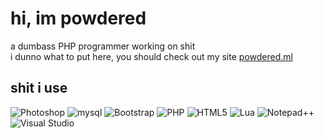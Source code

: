 # hi, im powdered
a dumbass PHP programmer working on shit  
i dunno what to put here, you should check out my site [powdered.ml](http://powdered.ml)  
## shit i use
<img src="https://img.shields.io/badge/photoshop-%2331a8ff.svg?logo=adobe-photoshop&logoColor=white&style=for-the-badge" alt="Photoshop" />
<img src="https://img.shields.io/badge/mysql-%23a51f17.svg?logo=mysql&logoColor=white&style=for-the-badge" alt="mysql" />
<img src="https://img.shields.io/badge/bootstrap-%237952b3.svg?logo=bootstrap&logoColor=white&style=for-the-badge" alt="Bootstrap" />
<img src="https://img.shields.io/badge/php-%23777bb4.svg?logo=php&logoColor=white&style=for-the-badge" alt="PHP" />
<img src="https://img.shields.io/badge/html5-%23e34f26.svg?logo=html5&logoColor=white&style=for-the-badge" alt="HTML5" />
<img src="https://img.shields.io/badge/lua-%232c2d72.svg?logo=lua&logoColor=white&style=for-the-badge" alt="Lua" />
<img src="https://img.shields.io/badge/Notepad%2B%2B-darkgreen.svg?logo=notepadplusplus&logoColor=white&style=for-the-badge" alt="Notepad++" />
<img src="https://img.shields.io/badge/visual%20studio-%230078d7.svg?logo=visual-studio-code&logoColor=white&style=for-the-badge" alt="Visual Studio" />
